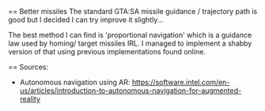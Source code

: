 == Better missiles
The standard GTA:SA missile guidance / trajectory path is good but I 
decided I can try improve it slightly...

The best method I can find is 'proportional navigation' which is a 
guidance law used by homing/ target missiles IRL. I managed to 
implement a shabby version of that using previous implementations found 
online.

== Sources:
- Autonomous navigation using AR: https://software.intel.com/en-us/articles/introduction-to-autonomous-navigation-for-augmented-reality
